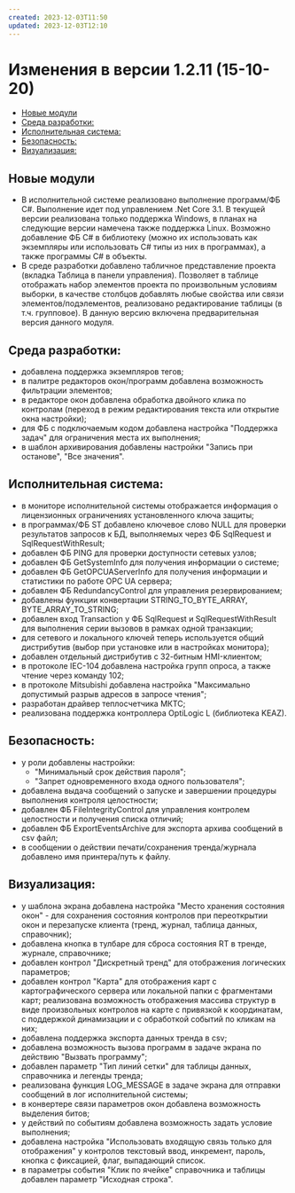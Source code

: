 ```yaml
---
created: 2023-12-03T11:50
updated: 2023-12-03T12:10
---
```

# Изменения в версии 1.2.11 (15-10-20)

- [Новые модули](#%D0%9D%D0%BE%D0%B2%D1%8B%D0%B5-%D0%BC%D0%BE%D0%B4%D1%83%D0%BB%D0%B8)
- [Среда разработки:](#%D0%A1%D1%80%D0%B5%D0%B4%D0%B0-%D1%80%D0%B0%D0%B7%D1%80%D0%B0%D0%B1%D0%BE%D1%82%D0%BA%D0%B8)
- [Исполнительная система:](#%D0%98%D1%81%D0%BF%D0%BE%D0%BB%D0%BD%D0%B8%D1%82%D0%B5%D0%BB%D1%8C%D0%BD%D0%B0%D1%8F-%D1%81%D0%B8%D1%81%D1%82%D0%B5%D0%BC%D0%B0)
- [Безопасность:](#%D0%91%D0%B5%D0%B7%D0%BE%D0%BF%D0%B0%D1%81%D0%BD%D0%BE%D1%81%D1%82%D1%8C)
- [Визуализация:](#%D0%92%D0%B8%D0%B7%D1%83%D0%B0%D0%BB%D0%B8%D0%B7%D0%B0%D1%86%D0%B8%D1%8F)

## Новые модули

* В исполнительной системе реализовано выполнение программ/ФБ C#. Выполнение идет под управлением .Net Core 3.1. В текущей версии реализована только поддержка Windows, в планах на следующие версии намечена также поддержка Linux. Возможно добавление ФБ C# в библиотеку (можно их использовать как экземпляры или использовать C# типы из них в программах), а также программы C# в объекты.
* В среде разработки добавлено табличное представление проекта (вкладка Таблица в панели управления). Позволяет в таблице отображать набор элементов проекта по произвольным условиям выборки, в качестве столбцов добавлять любые свойства или связи элементов/подэлементов, реализовано редактирование таблицы (в т.ч. групповое). В данную версию включена предварительная версия данного модуля.

## Среда разработки:

* добавлена поддержка экземпляров тегов;
* в палитре редакторов окон/программ добавлена возможность фильтрации элементов;
* в редакторе окон добавлена обработка двойного клика по контролам (переход в режим редактирования текста или открытие окна настройки);
* для ФБ с подключаемым кодом добавлена настройка "Поддержка задач" для ограничения места их выполнения;
* в шаблон архивирования добавлены настройки "Запись при останове", "Все значения".

## Исполнительная система:

* в мониторе исполнительной системы отображается информация о лицензионных ограничениях установленного ключа защиты;
* в программах/ФБ ST добавлено ключевое слово NULL для проверки результатов запросов к БД, выполняемых через ФБ SqlRequest и SqlRequestWithResult;
* добавлен ФБ PING для проверки доступности сетевых узлов;
* добавлен ФБ GetSystemInfo для получения информации о системе;
* добавлен ФБ GetOPCUAServerInfo для получения информации и статистики по работе OPC UA сервера;
* добавлен ФБ RedundancyControl для управления резервированием;
* добавлены функции конвертации STRING_TO_BYTE_ARRAY, BYTE_ARRAY_TO_STRING;
* добавлен вход Transaction у ФБ SqlRequest и SqlRequestWithResult для выполнения серии вызовов в рамках одной транзакции;
* для сетевого и локального ключей теперь используется общий дистрибутив (выбор при установке или в настройках монитора);
* добавлен отдельный дистрибутив с 32-битным HMI-клиентом;
* в протоколе IEC-104 добавлена настройка групп опроса, а также чтение через команду 102;
* в протоколе Mitsubishi добавлена настройка "Максимально допустимый разрыв адресов в запросе чтения";
* разработан драйвер теплосчетчика МКТС;
* реализована поддержка контроллера OptiLogic L (библиотека KEAZ).

## Безопасность:

* у роли добавлены настройки:
    * "Минимальный срок действия пароля";
    * "Запрет одновременного входа одного пользователя";
* добавлена выдача сообщений о запуске и завершении процедуры выполнения контроля целостности;
* добавлен ФБ FileIntegrityControl для управления контролем целостности и получения списка отличий;
* добавлен ФБ ExportEventsArchive для экспорта архива сообщений в csv файл;
* в сообщении о действии печати/сохранения тренда/журнала добавлено имя принтера/путь к файлу.

## Визуализация:

* у шаблона экрана добавлена настройка "Место хранения состояния окон" - для сохранения состояния контролов при переоткрытии окон и перезапуске клиента (тренд, журнал, таблица данных, справочник);
* добавлена кнопка в тулбаре для сброса состояния RT в тренде, журнале, справочнике;
* добавлен контрол "Дискретный тренд" для отображения логических параметров;
* добавлен контрол "Карта" для отображения карт с картографического сервера или локальной папки с фрагментами карт; реализована возможность отображения массива структур в виде произвольных контролов на карте с привязкой к координатам, с поддержкой динамизации и с обработкой событий по кликам на них;
* добавлена поддержка экспорта данных тренда в csv;
* добавлена возможность вызова программ в задаче экрана по действию "Вызвать программу";
* добавлен параметр "Тип линий сетки" для таблицы данных, справочника и легенды тренда;
* реализована функция LOG_MESSAGE в задаче экрана для отправки сообщений в лог исполнительной системы;
* в конвертере связи параметров окон добавлена возможность выделения битов;
* у действий по событиям добавлена возможность задать условие выполнения;
* добавлена настройка "Использовать входящую связь только для отображения" у контролов текстовый ввод, инкремент, пароль, кнопка с фиксацией, флаг, выпадающий список.
* в параметры события "Клик по ячейке" справочника и таблицы добавлен параметр "Исходная строка".